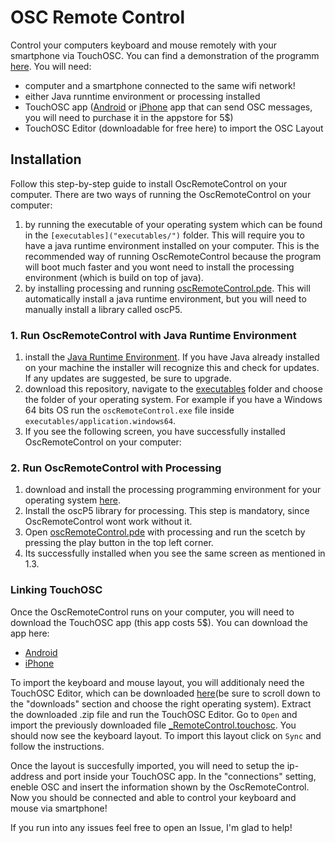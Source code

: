 # OSC Remote Control

Control your computers keyboard and mouse remotely with your smartphone via TouchOSC. You can find a demonstration of the programm [here](). You will need:
- computer and a smartphone connected to the same wifi network!
- either Java runntime environment or processing installed
- TouchOSC app ([Android](https://play.google.com/store/apps/details?id=net.hexler.touchosc_a&hl=en_US) or [iPhone](https://itunes.apple.com/us/app/touchosc/id288120394) app that can send OSC messages, you will need to purchase it in the appstore for 5$)
- TouchOSC Editor (downloadable for free here) to import the OSC Layout

## Installation

Follow this step-by-step guide to install OscRemoteControl on your computer. There are two ways of running the OscRemoteControl on your computer:
1. by running the executable of your operating system which can be found in the `[executables]("executables/")` folder. This will require you to have a java runtime environment installed on your computer. This is the recommended way of running OscRemoteControl because the program will boot much faster and you wont need to install the processing environment (which is build on top of java).
2. by installing processing and running [oscRemoteControl.pde](oscRemoteControl.pde). This will automatically install a java runtime environment, but you will need to manually install a library called oscP5.

### 1. Run OscRemoteControl with Java Runtime Environment
1. install the [Java Runtime Environment](https://www.java.com/en/download/). If you have Java already installed on your machine the installer will recognize this and check for updates. If any updates are suggested, be sure to upgrade.
2. download this repository, navigate to the [executables]() folder and choose the folder of your operating system. For example if you have a Windows 64 bits OS run the `oscRemoteControl.exe` file inside `executables/application.windows64`. 
3. If you see the following screen, you have successfully installed OscRemoteControl on your computer:<br>


### 2. Run OscRemoteControl with Processing
1. download and install the processing programming environment for your operating system [here](https://processing.org/download/). 
2. Install the oscP5 library for processing. This step is mandatory, since OscRemoteControl wont work without it.
3. Open [oscRemoteControl.pde](oscRemoteControl.pde) with processing and run the scetch by pressing the play button in the top left corner.
4. Its successfully installed when you see the same screen as mentioned in 1.3. 


### Linking TouchOSC

Once the OscRemoteControl runs on your computer, you will need to download the TouchOSC app (this app costs 5$). You can download the app here:
- [Android](https://play.google.com/store/apps/details?id=net.hexler.touchosc_a&hl=en_US)
- [iPhone](https://itunes.apple.com/us/app/touchosc/id288120394)

To import the keyboard and mouse layout, you will additionaly need the TouchOSC Editor, which can be downloaded [here](https://hexler.net/software/touchosc)(be sure to scroll down to the "downloads" section and choose the right operating system). Extract the downloaded .zip file and run the TouchOSC Editor. Go to `Open` and import the previously downloaded file [\_RemoteControl.touchosc](). You should now see the keyboard layout. To import this layout click on `Sync` and follow the instructions. 

Once the layout is succesfully imported, you will need to setup the ip-address and port inside your TouchOSC app. In the "connections" setting, eneble OSC and insert the information shown by the OscRemoteControl. Now you should be connected and able to control your keyboard and mouse via smartphone! 

If you run into any issues feel free to open an Issue, I'm glad to help! 





